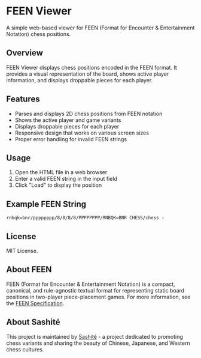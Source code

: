# FEEN Viewer

A simple web-based viewer for FEEN (Format for Encounter & Entertainment Notation) chess positions.

## Overview

FEEN Viewer displays chess positions encoded in the FEEN format. It provides a visual representation of the board, shows active player information, and displays droppable pieces for each player.

## Features

- Parses and displays 2D chess positions from FEEN notation
- Shows the active player and game variants
- Displays droppable pieces for each player
- Responsive design that works on various screen sizes
- Proper error handling for invalid FEEN strings

## Usage

1. Open the HTML file in a web browser
2. Enter a valid FEEN string in the input field
3. Click "Load" to display the position

## Example FEEN String

```
rnbqk=bnr/pppppppp/8/8/8/8/PPPPPPPP/RNBQK=BNR CHESS/chess -
```

## License

MIT License.

## About FEEN

FEEN (Format for Encounter & Entertainment Notation) is a compact, canonical, and rule-agnostic textual format for representing static board positions in two-player piece-placement games. For more information, see the [FEEN Specification](https://sashite.dev/documents/feen/1.0.0/).

## About Sashité

This project is maintained by [Sashité](https://sashite.com/) - a project dedicated to promoting chess variants and sharing the beauty of Chinese, Japanese, and Western chess cultures.
